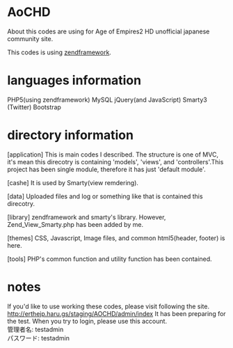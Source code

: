 AoCHD
=====

About this codes are using for Age of Empires2 HD unofficial japanese community site.

This codes is using <a href="http://framework.zend.com/">zendframework</a>.

languages information
=====

PHP5(using zendframework)
MySQL
jQuery(and JavaScript)
Smarty3
(Twitter) Bootstrap

directory information
=====

[application]
This is main codes I described. The structure is one of MVC, it's mean this direcotry is containing 'models', 'views', and 'controllers'.This project has been single module, therefore it has just 'default module'.

[cashe]
It is used by Smarty(view remdering).

[data]
Uploaded files and log or something like that is contained this direcotry.

[library]
zendframework and smarty's library. However, Zend_View_Smarty.php has been added by me.

[themes]
CSS, Javascript, Image files, and common html5(header, footer) is here.

[tools]
PHP's common function and utility function has been contained.

notes
=====

If you'd like to use working these codes, please visit following the site.
<a href="http://erthejp.haru.gs/staging/AOCHD/admin/index" target="_blank">http://erthejp.haru.gs/staging/AOCHD/admin/index</a>
It has been preparing for the test. When you try to login, please use this account.<br />
管理者名: testadmin<br />
パスワード: testadmin
